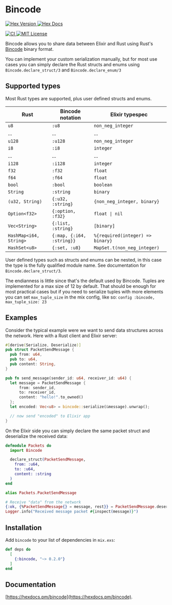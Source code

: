 # Bincode

<p>
  <a href="https://hex.pm/packages/bincode">
    <img alt="Hex Version" src="https://img.shields.io/hexpm/v/bincode.svg">
  </a>
  <a href="https://hexdocs.pm/bincode">
    <img alt="Hex Docs" src="http://img.shields.io/badge/hex.pm-docs-green.svg?style=flat">
  </a>
</p>
<p>
  <a href="https://github.com/LeonardBesson/bincode/actions">
    <img alt="CI" src="https://github.com/LeonardBesson/bincode/workflows/ci/badge.svg">
  </a>
  <a href="https://opensource.org/licenses/MIT">
    <img alt="MIT License" src="https://img.shields.io/hexpm/l/bincode">
  </a>
</p>

Bincode allows you to share data between Elixir and Rust using
  Rust's [Bincode](https://github.com/servo/bincode) binary format.

  You can implement your custom serialization manually, but for most use cases
  you can simply declare the Rust structs and enums using `Bincode.declare_struct/3` and
  `Bincode.declare_enum/3`

  ## Supported types

  Most Rust types are supported, plus user defined structs and enums.

  | Rust                   | Bincode notation          | Elixir typespec                  |
  |------------------------|---------------------------|----------------------------------|
  | `u8`                   | `:u8`                     | `non_neg_integer`                |
  | ...                    | ...                       | ...                              |
  | `u128`                 | `:u128`                   | `non_neg_integer`                |
  | `i8`                   | `:i8`                     | `integer`                        |
  | ...                    | ...                       | ...                              |
  | `i128`                 | `:i128`                   | `integer`                        |
  | `f32`                  | `:f32`                    | `float`                          |
  | `f64`                  | `:f64`                    | `float`                          |
  | `bool`                 | `:bool`                   | `boolean`                        |
  | `String`               | `:string`                 | `binary`                         |
  | `(u32, String)`        | `{:u32, :string}`         | `{non_neg_integer, binary}`      |
  | `Option<f32>`          | `{:option, :f32}`         | `float \| nil`                   |
  | `Vec<String>`          | `{:list, :string}`        | `[binary]`                       |
  | `HashMap<i64, String>` | `{:map, {:i64, :string}}` | `%{required(integer) => binary}` |
  | `HashSet<u8>`          | `{:set, :u8}`             | `MapSet.t(non_neg_integer)`      |

  User defined types such as structs and enums can be nested, in this case the type is
  the fully qualified module name. See documentation for `Bincode.declare_struct/3`.

  The endianness is little since that's the default used by Bincode.
  Tuples are implemented for a max size of 12 by default. That should be enough for
  most practical cases but if you need to serialize tuples with more elements you can
  set `max_tuple_size` in the mix config, like so: `config :bincode, max_tuple_size: 23`

  ## Examples

  Consider the typical example were we want to send data structures across the network.
  Here with a Rust client and Elixir server:

  ```rust
  #[derive(Serialize, Deserialize)]
  pub struct PacketSendMessage {
    pub from: u64,
    pub to: u64,
    pub content: String,
  }

  pub fn send_message(sender_id: u64, receiver_id: u64) {
    let message = PacketSendMessage {
        from: sender_id,
        to: receiver_id,
        content: "hello!".to_owned()
    };
    let encoded: Vec<u8> = bincode::serialize(&message).unwrap();

    // now send "encoded" to Elixir app
  }
  ```

  On the Elixir side you can simply declare the same packet struct and deserialize the received data:

  ```elixir
  defmodule Packets do
    import Bincode

    declare_struct(PacketSendMessage,
      from: :u64,
      to: :u64,
      content: :string
    )
  end

  alias Packets.PacketSendMessage

  # Receive "data" from the network
  {:ok, {%PacketSendMessage{} = message, rest}} = PacketSendMessage.deserialize(data)
  Logger.info("Received message packet #{inspect(message)}")
  ```
  


## Installation

Add `bincode` to your list of dependencies in `mix.exs`:

```elixir
def deps do
  [
    {:bincode, "~> 0.2.0"}
  ]
end
```

## Documentation

[https://hexdocs.pm/bincode](https://hexdocs.pm/bincode).
